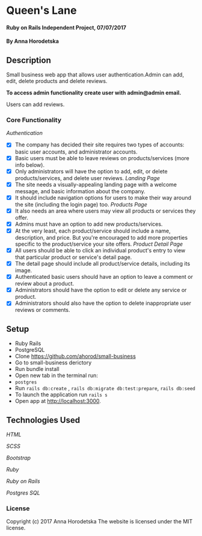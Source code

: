 # Queen's Lane

#### Ruby on Rails Independent Project, 07/07/2017

#### By Anna Horodetska

## Description

Small business web app that allows user authentication.Admin can add, edit, delete products and delete reviews.

**To access admin functionality create user with admin@admin email.**

Users can add reviews.

### Core Functionality
*_Authentication_*
- [x] The company has decided their site requires two types of accounts: basic user accounts, and administrator accounts.
- [x] Basic users must be able to leave reviews on products/services (more info below).
- [x] Only administrators will have the option to add, edit, or delete products/services, and delete user reviews.
*_Landing Page_*
- [x] The site needs a visually-appealing landing page with a welcome message, and basic information about the company.
- [x] It should include navigation options for users to make their way around the site (including the login page) too.
*_Products Page_*
- [x] It also needs an area where users may view all products or services they offer.
- [x] Admins must have an option to add new products/services.
- [x] At the very least, each product/service should include a name, description, and price. But you're encouraged to add more properties specific to the product/service your site offers.
*_Product Detail Page_*
- [x] All users should be able to click an individual product's entry to view that particular product or service's detail page.
- [x] The detail page should include all product/service details, including its image.
- [x] Authenticated basic users should have an option to leave a comment or review about a product.
- [x] Administrators should have the option to edit or delete any service or product.
- [x] Administrators should also have the option to delete inappropriate user reviews or comments.

## Setup

* Ruby Rails
* PostgreSQL
* Clone https://github.com/ahorod/small-business
* Go to small-business derictory
* Run bundle install
* Open new tab in the terminal run:
* `postgres`
* Run `rails db:create` , `rails db:migrate db:test:prepare`, `rails db:seed`
* To launch the application run `rails s`
* Open app at [http://localhost:3000](http://localhost:3000).

## Technologies Used

_HTML_

_SCSS_

_Bootstrap_

_Ruby_

_Ruby on Rails_

_Postgres SQL_

### License

Copyright (c) 2017 Anna Horodetska
The website is licensed under the MIT license.
